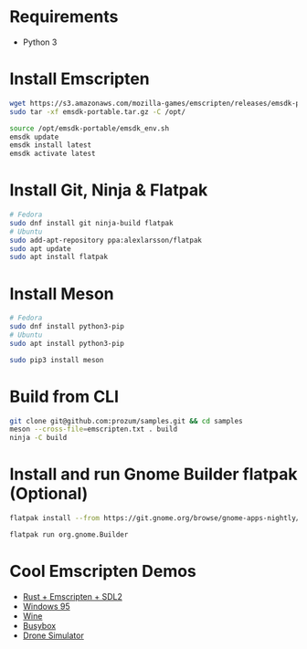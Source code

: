 # Requirements
- Python 3

# Install Emscripten
```bash
wget https://s3.amazonaws.com/mozilla-games/emscripten/releases/emsdk-portable.tar.gz
sudo tar -xf emsdk-portable.tar.gz -C /opt/

source /opt/emsdk-portable/emsdk_env.sh
emsdk update
emsdk install latest
emsdk activate latest
```

# Install Git, Ninja & Flatpak
```bash
# Fedora
sudo dnf install git ninja-build flatpak
# Ubuntu
sudo add-apt-repository ppa:alexlarsson/flatpak
sudo apt update
sudo apt install flatpak
```

# Install Meson
```bash
# Fedora
sudo dnf install python3-pip
# Ubuntu
sudo apt install python3-pip

sudo pip3 install meson
```

# Build from CLI
```bash
git clone git@github.com:prozum/samples.git && cd samples
meson --cross-file=emscripten.txt . build
ninja -C build
```

# Install and run Gnome Builder flatpak (Optional)
```bash
flatpak install --from https://git.gnome.org/browse/gnome-apps-nightly/plain/gnome-builder.flatpakref?h=stable

flatpak run org.gnome.Builder
```

# Cool Emscripten Demos
- [Rust + Emscripten + SDL2](https://blog.fazibear.me/definitive-guide-to-rust-sdl-2-and-emscripten-93d707b22bbb)
- [Windows 95](https://win95.ajf.me/)
- [Wine](http://boxedwine.sourceforge.net/b4/games.html)
- [Busybox](https://tbfleming.github.io/em-shell/)
- [Drone Simulator](http://game.prozum.dk/randsim/)



